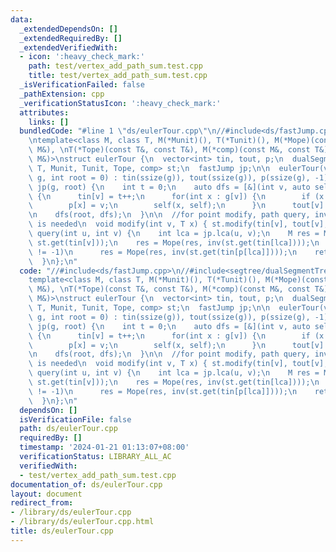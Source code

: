 ```yaml
---
data:
  _extendedDependsOn: []
  _extendedRequiredBy: []
  _extendedVerifiedWith:
  - icon: ':heavy_check_mark:'
    path: test/vertex_add_path_sum.test.cpp
    title: test/vertex_add_path_sum.test.cpp
  _isVerificationFailed: false
  _pathExtension: cpp
  _verificationStatusIcon: ':heavy_check_mark:'
  attributes:
    links: []
  bundledCode: "#line 1 \"ds/eulerTour.cpp\"\n//#include<ds/fastJump.cpp>\n//#include<segtree/dualSegmentTree.cpp>\n\
    \ntemplate<class M, class T, M(*Munit)(), T(*Tunit)(), M(*Mope)(const M&, const\
    \ M&), \nT(*Tope)(const T&, const T&), M(*comp)(const M&, const T&), M(*inv)(const\
    \ M&)>\nstruct eulerTour {\n  vector<int> tin, tout, p;\n  dualSegmentTree<M,\
    \ T, Munit, Tunit, Tope, comp> st;\n  fastJump jp;\n\n  eulerTour(vector<vector<int>>\
    \ g, int root = 0) : tin(ssize(g)), tout(ssize(g)), p(ssize(g), -1), st(ssize(g)),\
    \ jp(g, root) {\n    int t = 0;\n    auto dfs = [&](int v, auto self) -> void\
    \ {\n      tin[v] = t++;\n      for(int x : g[v]) {\n        if (x == p[v]) continue;\n\
    \        p[x] = v;\n        self(x, self);\n      }\n      tout[v] = t;\n    };\n\
    \n    dfs(root, dfs);\n  }\n\n  //for point modify, path query, inversion of monoid\
    \ is needed\n  void modify(int v, T x) { st.modify(tin[v], tout[v], x); }\n  M\
    \ query(int u, int v) {\n    int lca = jp.lca(u, v);\n    M res = Mope(st.get(tin[u]),\
    \ st.get(tin[v]));\n    res = Mope(res, inv(st.get(tin[lca])));\n    if (p[lca]\
    \ != -1)\n      res = Mope(res, inv(st.get(tin[p[lca]])));\n    return res;\n\
    \  }\n};\n"
  code: "//#include<ds/fastJump.cpp>\n//#include<segtree/dualSegmentTree.cpp>\n\n\
    template<class M, class T, M(*Munit)(), T(*Tunit)(), M(*Mope)(const M&, const\
    \ M&), \nT(*Tope)(const T&, const T&), M(*comp)(const M&, const T&), M(*inv)(const\
    \ M&)>\nstruct eulerTour {\n  vector<int> tin, tout, p;\n  dualSegmentTree<M,\
    \ T, Munit, Tunit, Tope, comp> st;\n  fastJump jp;\n\n  eulerTour(vector<vector<int>>\
    \ g, int root = 0) : tin(ssize(g)), tout(ssize(g)), p(ssize(g), -1), st(ssize(g)),\
    \ jp(g, root) {\n    int t = 0;\n    auto dfs = [&](int v, auto self) -> void\
    \ {\n      tin[v] = t++;\n      for(int x : g[v]) {\n        if (x == p[v]) continue;\n\
    \        p[x] = v;\n        self(x, self);\n      }\n      tout[v] = t;\n    };\n\
    \n    dfs(root, dfs);\n  }\n\n  //for point modify, path query, inversion of monoid\
    \ is needed\n  void modify(int v, T x) { st.modify(tin[v], tout[v], x); }\n  M\
    \ query(int u, int v) {\n    int lca = jp.lca(u, v);\n    M res = Mope(st.get(tin[u]),\
    \ st.get(tin[v]));\n    res = Mope(res, inv(st.get(tin[lca])));\n    if (p[lca]\
    \ != -1)\n      res = Mope(res, inv(st.get(tin[p[lca]])));\n    return res;\n\
    \  }\n};\n"
  dependsOn: []
  isVerificationFile: false
  path: ds/eulerTour.cpp
  requiredBy: []
  timestamp: '2024-01-21 01:13:07+08:00'
  verificationStatus: LIBRARY_ALL_AC
  verifiedWith:
  - test/vertex_add_path_sum.test.cpp
documentation_of: ds/eulerTour.cpp
layout: document
redirect_from:
- /library/ds/eulerTour.cpp
- /library/ds/eulerTour.cpp.html
title: ds/eulerTour.cpp
---
```

